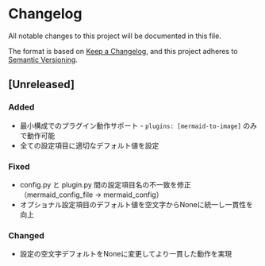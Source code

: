 # Changelog

All notable changes to this project will be documented in this file.

The format is based on [Keep a Changelog](https://keepachangelog.com/en/1.0.0/),
and this project adheres to [Semantic Versioning](https://semver.org/spec/v2.0.0.html).

## [Unreleased]

### Added
- 最小構成でのプラグイン動作サポート - `plugins: [mermaid-to-image]` のみで動作可能
- 全ての設定項目に適切なデフォルト値を設定

### Fixed
- config.py と plugin.py 間の設定項目名の不一致を修正（mermaid_config_file → mermaid_config）
- オプショナル設定項目のデフォルト値を空文字からNoneに統一し一貫性を向上

### Changed
- 設定の空文字デフォルトをNoneに変更してより一貫した動作を実現
